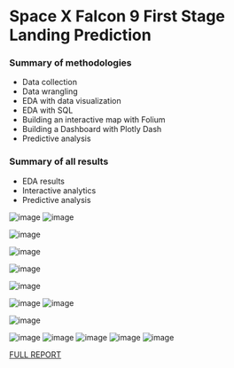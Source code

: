 # Space X Falcon 9 First Stage Landing Prediction

### Summary of methodologies

- Data collection
- Data wrangling
- EDA with data visualization
- EDA with SQL
- Building an interactive map with Folium
- Building a Dashboard with Plotly Dash
- Predictive analysis

### Summary of all results
- EDA results
- Interactive analytics
- Predictive analysis

![image](https://user-images.githubusercontent.com/91353356/173728146-77251647-2d49-4f9f-98a9-84ce1c5e1874.png)
![image](https://user-images.githubusercontent.com/91353356/173728669-e4d0fa79-47f9-48fd-bf45-2af101ecf3ef.png)

![image](https://user-images.githubusercontent.com/91353356/173730189-31e1afce-eb05-4b0b-8676-d3b8efbe2b9b.png)

![image](https://user-images.githubusercontent.com/91353356/173728957-18ab5694-2d3c-4ba5-98db-6e232822f133.png)

![image](https://user-images.githubusercontent.com/91353356/173728178-28b35719-80d9-4a01-aac3-ade4f908f705.png)

![image](https://user-images.githubusercontent.com/91353356/173730339-6be93be9-a53d-422c-b970-c322fc0a606b.png)

![image](https://user-images.githubusercontent.com/91353356/173728204-2b538750-9379-4115-b1b6-d3d861bd4173.png)
![image](https://user-images.githubusercontent.com/91353356/173729408-45ca5f2d-ae67-4d26-95cc-0f79ea08f5c2.png)

![image](https://user-images.githubusercontent.com/91353356/173730462-b2e86b94-1ddb-4ce1-b23a-721ed4149483.png)

![image](https://user-images.githubusercontent.com/91353356/173730559-d4bbd8ce-b247-4702-a6fe-626aac6c7a59.png)
![image](https://user-images.githubusercontent.com/91353356/173728256-e0afe0cd-cbc6-4b25-9763-ccdb21278c00.png)
![image](https://user-images.githubusercontent.com/91353356/173729520-85dfc88c-3ab9-4218-b1cc-5cdce23fe05e.png)
![image](https://user-images.githubusercontent.com/91353356/173729537-d1282839-17ed-43a0-ac42-44c61cc87237.png)
![image](https://user-images.githubusercontent.com/91353356/173729544-38b634bc-c45c-4bdb-855d-bee1f410054d.png)



[FULL REPORT](#https://github.com/atndan/Space-X-Falcon-9-First-Stage-Landing-Prediction/blob/main/Reports.pdf)
